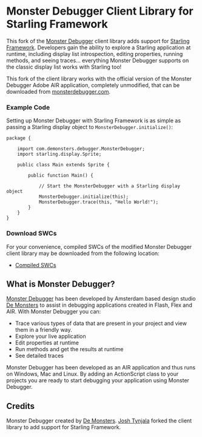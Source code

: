 # Monster Debugger Client Library for Starling Framework

This fork of the [Monster Debugger](http://www.monsterdebugger.com/) client library adds support for [Starling Framework](http://gamua.com/starling/). Developers gain the ability to explore a Starling application at runtime, including display list introspection, editing properties, running methods, and seeing traces... everything Monster Debugger supports on the classic display list works with Starling too!

This fork of the client library works with the official version of the Monster Debugger Adobe AIR application, completely unmodified, that can be downloaded from [monsterdebugger.com](http://www.monsterdebugger.com/).

### Example Code

Setting up Monster Debugger with Starling Framework is as simple as passing a Starling display object to `MonsterDebugger.initialize()`:

	package {

		import com.demonsters.debugger.MonsterDebugger;
		import starling.display.Sprite;
		
		public class Main extends Sprite {
		
			public function Main() {
			
				// Start the MonsterDebugger with a Starling display object
				MonsterDebugger.initialize(this);
				MonsterDebugger.trace(this, "Hello World!");
			}
		}
	}

### Download SWCs

For your convenience, compiled SWCs of the modified Monster Debugger client library may be downloaded from the following location:

* [Compiled SWCs](https://github.com/joshtynjala/monsterdebugger-client-starling/releases)

## What is Monster Debugger?

[Monster Debugger](http://www.monsterdebugger.com/) has been developed by Amsterdam based design studio [De Monsters](http://www.demonsters.com/) to assist in debugging applications created in Flash, Flex and AIR. With Monster Debugger you can:

* Trace various types of data that are present in your project and view them in a friendly way.
* Explore your live application
* Edit properties at runtime
* Run methods and get the results at runtime
* See detailed traces

Monster Debugger has been developed as an AIR application and thus runs on Windows, Mac and Linux. By adding an ActionScript class to your projects you are ready to start debugging your application using Monster Debugger.

## Credits

Monster Debugger created by [De Monsters](http://www.demonsters.com/). [Josh Tynjala](http://twitter.com/joshtynjala) forked the client library to add support for Starling Framework.